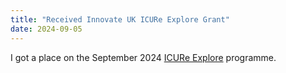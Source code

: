 ```yaml
---
title: "Received Innovate UK ICURe Explore Grant"
date: 2024-09-05
---
```


I got a place on the September 2024 <a href="https://www.icureprogramme.com/icure-explore/" target="_blank">ICURe Explore</a> programme.